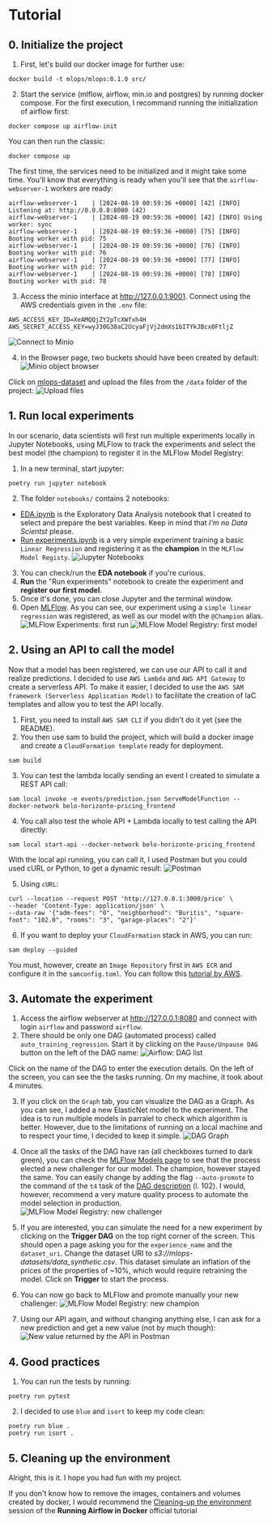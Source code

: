 # Tutorial
## 0. Initialize the project
1. First, let's build our docker image for further use:
```
docker build -t mlops/mlops:0.1.0 src/
```
2. Start the service (mlflow, airflow, min.io and postgres) by running docker compose. For the first execution, I recommand running the initialization of airflow first:
```
docker compose up airflow-init
```
You can then run the classic:
```
docker compose up
```
 The first time, the services need to be initialized and it might take some time. You'll know that everything is ready when you'll see that the `airflow-webserver-1` workers are ready:
```
airflow-webserver-1    | [2024-08-19 00:59:36 +0000] [42] [INFO] Listening at: http://0.0.0.0:8080 (42)
airflow-webserver-1    | [2024-08-19 00:59:36 +0000] [42] [INFO] Using worker: sync
airflow-webserver-1    | [2024-08-19 00:59:36 +0000] [75] [INFO] Booting worker with pid: 75
airflow-webserver-1    | [2024-08-19 00:59:36 +0000] [76] [INFO] Booting worker with pid: 76
airflow-webserver-1    | [2024-08-19 00:59:36 +0000] [77] [INFO] Booting worker with pid: 77
airflow-webserver-1    | [2024-08-19 00:59:36 +0000] [78] [INFO] Booting worker with pid: 78
```
3. Access the minio interface at http://127.0.0.1:9001. Connect using the AWS credentials given in the `.env` file:
```
AWS_ACCESS_KEY_ID=XeAMQQjZY2pTcXWfxh4H
AWS_SECRET_ACCESS_KEY=wyJ30G38aC2UcyaFjVj2dmXs1bITYkJBcx0FtljZ
```
![Connect to Minio](docs/pictures/minio.png "Connect to Minio")

4. In the Browser page, two buckets should have been created by default:
![Minio object browser](docs/pictures/minio_browser.png "Minio object Browser")

Click on [mlops-dataset](http://127.0.0.1:9001/browser/mlops-datasets) and upload the files from the `/data` folder of the project:
![Upload files](docs/pictures/minio_upload.png "Upload files")

## 1. Run local experiments
In our scenario, data scientists will first run multiple experiments locally in Jupyter Notebooks, using MLFlow to track the experiments and select the best model (the champion) to register it in the MLFlow Model Registry:
1. In a new terminal, start jupyter:
```
poetry run jupyter notebook
```
2. The folder `notebooks/` contains 2 notebooks:
- [EDA.ipynb](http://localhost:8888/notebooks/notebooks/EDA.ipynb) is the Exploratory Data Analysis notebook that I created to select and prepare the best variables. Keep in mind that *I'm no Data Scientst* please.
- [Run experiments.ipynb](http://localhost:8888/notebooks/notebooks/Run%20experiments.ipynb) is a very simple experiment training a basic `Linear Regression` and registering it as the **champion** in the `MLFlow Model Registy`.
![Jupyter Notebooks](docs/pictures/notebook_jupyter.png "Jupyter Notebooks")

3. You can check/run the **EDA notebook** if you're curious.
4. **Run** the "Run experiments" notebook to create the experiment and **register our first model**.
5. Once it's done, you can close Jupyter and the terminal window.
6. Open [MLFlow](http://localhost:5000). As you can see, our experiment using a `simple linear regression` was registered, as well as our model with the `@Champion` alias.
![MLFlow Experiments: first run](docs/pictures/mlflow_linear_regression.png "MLFlow Experiments: first run")
![MLFlow Model Registry: first model](docs/pictures/mlflow_registry_1.png "MLFlow Model Registry: first model")

## 2. Using an API to call the model
Now that a model has been registered, we can use our API to call it and realize predictions. I decided to use `AWS Lambda` and `AWS API Gateway` to create a serverless API. To make it easier, I decided to use the `AWS SAM framework (Serverless Application Model)` to facilitate the creation of IaC templates and allow you to test the API locally.

1. First, you need to install `AWS SAM CLI` if you didn't do it yet (see the README).
2. You then use sam to build the project, which will build a docker image and create a `CloudFormation template` ready for deployment.
```
sam build
```
3. You can test the lambda locally sending an event I created to simulate a REST API call:
```
sam local invoke -e events/prediction.json ServeModelFunction --docker-network belo-horizonte-pricing_frontend
```
4. You call also test the whole API + Lambda locally to test calling the API directly:
```
sam local start-api --docker-network belo-horizonte-pricing_frontend
```
With the local api running, you can call it, I used Postman but you could used cURL or Python, to get a dynamic result:
![Postman](docs/pictures/postman.png "Postman")

5. Using `cURL`:
```
curl --location --request POST 'http://127.0.0.1:3000/price' \
--header 'Content-Type: application/json' \
--data-raw '{"adm-fees": "0", "neighborhood": "Buritis", "square-foot": "102.0", "rooms": "3", "garage-places": "2"}'
```
6. If you want to deploy your `CloudFormation` stack in AWS, you can run:
```
sam deploy --guided
```
You must, however, create an `Image Repository` first in `AWS ECR` and configure it in the `samconfig.toml`. You can follow this [tutorial by AWS](https://aws.amazon.com/blogs/compute/using-container-image-support-for-aws-lambda-with-aws-sam/).

## 3. Automate the experiment
1. Access the airflow webserver at http://127.0.0.1:8080 and connect with login `airflow` and password `airflow`.
2. There should be only one DAG (automated process) called `auto_training_regression`. Start it by clicking on the `Pause/Unpause DAG` button on the left of the DAG name:
![Airflow: DAG list](docs/pictures/airflow_dags.png "Airflow: DAG list")

Click on the name of the DAG to enter the execution details. On the left of the screen, you can see the the tasks running. On my machine, it took about 4 minutes.

3. If you click on the `Graph` tab, you can visualize the DAG as a Graph. As you can see, I added a new ElasticNet model to the experiment. The idea is to run multiple models in parralel to check which algorithm is better. However, due to the limitations of running on a local machine and to respect your time, I decided to keep it simple.
![DAG Graph](docs/pictures/airflow_graph.png "DAG Graph")

3. Once all the tasks of the DAG have ran (all checkboxes turned to dark green), you can check the [MLFlow Models page](http://localhost:5000/#/models) to see that the process elected a new challenger for our model. The champion, however stayed the same. You can easily change by adding the flag `--auto-promote` to the command of the `t4` task of the [DAG description](dags/auto_training.py) (l. 102). I would, however, recommend a very mature quality process to automate the model selection in production. 
![MLFlow Model Registry: new challenger](docs/pictures/mlflow_registry_2.png "MLFlow Model Registry: new challenger")

4. If you are interested, you can simulate the need for a new experiment by clicking on the **Trigger DAG** on the top right corner of the screen. This should open a page asking you for the `experience_name` and the `dataset_uri`. Change the dataset URI to *s3://mlops-datasets/data_synthetic.csv*. This dataset simulate an inflation of the prices of the properties of ~10%, which would require retraining the model. Click on **Trigger** to start the process.

5. You can now go back to MLFlow and promote manually your new challenger:
![MLFlow Model Registry: new champion](docs/pictures/mlflow_registry_3.png "MLFlow Model Registry: new champion")

6. Using our API again, and without changing anything else, I can ask for a new prediction and get a new value (not by much though):
![New value returned by the API in Postman](docs/pictures/postman_2.png "New value returned by the API in Postman")

## 4. Good practices
1. You can run the tests by running:
```
poetry run pytest
```
2. I decided to use `blue` and `isort` to keep my code clean:
```
poetry run blue .
poetry run isort .
```

## 5. Cleaning up the environment
Alright, this is it. I hope you had fun with my project.

If you don't know how to remove the images, containers and volumes created by docker, I would recommend the [Cleaning-up the environment](https://aws.amazon.com/blogs/compute/using-container-image-support-for-aws-lambda-with-aws-sam/) session of the **Running Airflow in Docker** official tutorial